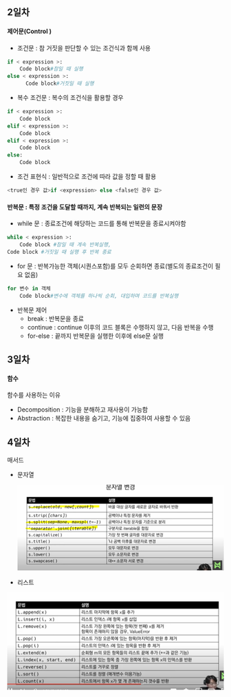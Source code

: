 ## 2일차

#### 제어문(Control )

- 조건문 : 참 거짓을 판단할 수 있는 조건식과 함께 사용

```python
if < expression >:
    Code block#참일 때 실행
else < expression >:
      Code block#거짓일 때 실행
```

- 복수 조건문 : 복수의 조건식을 활용할 경우

```python
if < expression >:
    Code block
elif < expression >:
    Code block
elif < expression >:
    Code block
else:
    Code block	
```

- 조건 표현식 : 일반적으로 조건에 따라 값을 정할 때 활용

```python
<true인 경우 값>if <expression> else <false인 경우 값>
```

#### 반복문 : 특정 조건을 도달할 때까지, 계속 반복되는 일련의 문장

- while 문 : 종료조건에 해당하는 코드를 통해 반복문을 종료시켜야함

```python
while < expression >:
    Code block #참일 때 계속 반복실행,
Code block #거짓일 때 실행 후 반복 종료
```

- for 문 : 반복가능한 객체(시퀀스포함)를 모두 순회하면 종료(별도의 종료조건이 필요 없음)

```python
for 변수 in 객체
    Code block#변수에 객체를 하나씩 순회, 대입하며 코드를 반복실행
```

- 반복문 제어
  - break : 반복문을 종료
  - continue : continue 이후의 코드 블록은 수행하지 않고, 다음 반복을 수행
  - for-else : 끝까지 반복문을 실행한 이후에 else문 실행

## 3일차

#### 함수

함수를 사용하는 이유

- Decomposition : 기능을 분해하고 재사용이 가능함
- Abstraction : 복잡한 내용을 숨기고, 기능에 집중하여 사용할 수 있음

## 4일차

매서드

- 문자열

  ![image-20220718001346856](2일차.assets/image-20220718001346856.png)

- 리스트

![image-20220718001445414](2일차.assets/image-20220718001445414.png)
